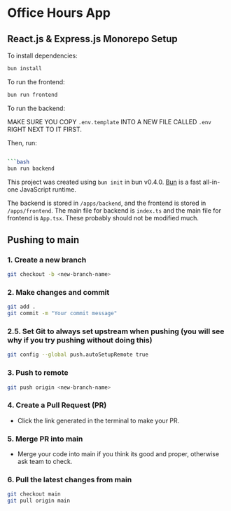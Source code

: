 # Office Hours App
## React.js & Express.js Monorepo Setup

To install dependencies:

```bash
bun install
```

To run the frontend:

```bash
bun run frontend
```

To run the backend:

MAKE SURE YOU COPY `.env.template` INTO A NEW FILE CALLED `.env` RIGHT NEXT TO IT FIRST.

Then, run:
```bash

```bash
bun run backend
```

This project was created using `bun init` in bun v0.4.0. [Bun](https://bun.sh) is a fast all-in-one JavaScript runtime.

The backend is stored in `/apps/backend`, and the frontend is stored in `/apps/frontend`. The main file for backend is `index.ts` and the main file for frontend is `App.tsx`. These probably should not be modified much.

## Pushing to main

### 1. **Create a new branch**
```bash
git checkout -b <new-branch-name>
```

### 2. **Make changes and commit**
```bash
git add .
git commit -m "Your commit message"
```

### 2.5. **Set Git to always set upstream when pushing** (you will see why if you try pushing without doing this)
```bash
git config --global push.autoSetupRemote true
```

### 3. **Push to remote**
```bash
git push origin <new-branch-name>
```

### 4. **Create a Pull Request (PR)**
- Click the link generated in the terminal to make your PR.

### 5. **Merge PR into main**
- Merge your code into main if you think its good and proper, otherwise ask team to check. 

### 6. **Pull the latest changes from main**
```bash
git checkout main
git pull origin main
```